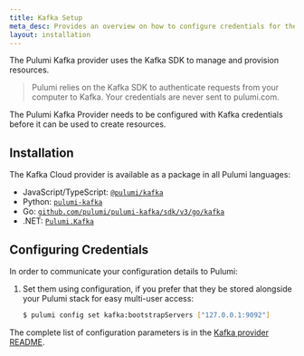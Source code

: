 ```yaml
---
title: Kafka Setup
meta_desc: Provides an overview on how to configure credentials for the Pulumi Kafka Provider.
layout: installation
---
```


The Pulumi Kafka provider uses the Kafka SDK to manage and provision resources.

> Pulumi relies on the Kafka SDK to authenticate requests from your computer to Kafka. Your credentials are never sent
> to pulumi.com.

The Pulumi Kafka Provider needs to be configured with Kafka credentials
before it can be used to create resources.

## Installation

The Kafka Cloud provider is available as a package in all Pulumi languages:

* JavaScript/TypeScript: [`@pulumi/kafka`](https://www.npmjs.com/package/@pulumi/kafka)
* Python: [`pulumi-kafka`](https://pypi.org/project/pulumi-kafka/)
* Go: [`github.com/pulumi/pulumi-kafka/sdk/v3/go/kafka`](https://github.com/pulumi/pulumi-kafka)
* .NET: [`Pulumi.Kafka`](https://www.nuget.org/packages/Pulumi.Kafka)

## Configuring Credentials

In order to communicate your configuration details to Pulumi:

1. Set them using configuration, if you prefer that they be stored alongside your Pulumi stack for easy multi-user access:

    ```bash
    $ pulumi config set kafka:bootstrapServers ["127.0.0.1:9092"]
    ```

The complete list of
configuration parameters is in the [Kafka provider README](https://github.com/pulumi/pulumi-kafka/blob/master/README.md).
